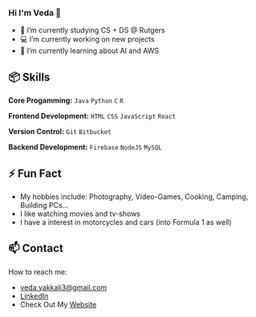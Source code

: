 ### Hi I'm Veda 👋

- 🔭 I’m currently studying CS + DS @ Rutgers
- 💻 I’m currently working on new projects
- 🌱 I’m currently learning about AI and AWS

## 📦 Skills

**Core Progamming:** `Java` `Python` `C` `R`

**Frontend Development:** `HTML` `CSS` `JavaScript` `React`
 
**Version Control:** `Git` `Bitbucket`

**Backend Development:** `Firebase` `NodeJS` `MySQL`
 
## ⚡ Fun Fact 

- My hobbies include: Photography, Video-Games, Cooking, Camping, Building PCs...
- I like watching movies and tv-shows
- I have a interest in motorcycles and cars (into Formula 1 as well)

## 📫 Contact

 How to reach me:
 - veda.yakkali3@gmail.com
 - [LinkedIn](https://www.linkedin.com/in/vedayakkali28/)
 - Check Out My [Website](https://vedayakkali.netlify.app/)

